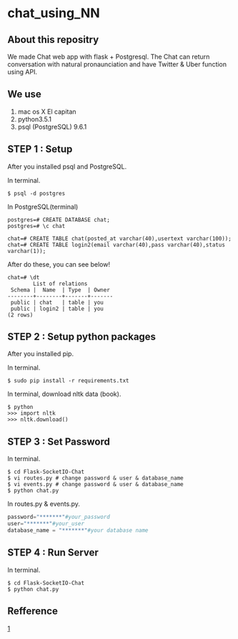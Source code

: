 # chat_using_NN

## About this repositry

We made Chat web app with flask + Postgresql.
The Chat can return conversation with natural pronaunciation and have Twitter & Uber function using API.

## We use

1. mac os X El capitan
2. python3.5.1
3. psql (PostgreSQL) 9.6.1



## STEP 1 : Setup

After you installed psql and PostgreSQL.

In terminal.

```Terminal: in terminal
$ psql -d postgres
```

In PostgreSQL(terminal)
```
postgres=# CREATE DATABASE chat;
postgres=# \c chat

chat=# CREATE TABLE chat(posted_at varchar(40),usertext varchar(100));
chat=# CREATE TABLE login2(email varchar(40),pass varchar(40),status varchar(1));
```

After do these, you can see below!


```
chat=# \dt
        List of relations
 Schema |  Name  | Type  | Owner 
--------+--------+-------+-------
 public | chat   | table | you
 public | login2 | table | you
(2 rows)
```



## STEP 2 : Setup python packages

After you installed pip.

In terminal.
```command:command
$ sudo pip install -r requirements.txt
```

In terminal, download nltk data (book).
```command:command
$ python
>>> import nltk
>>> nltk.download()
```



## STEP 3 : Set Password

In terminal.

```Terminal: in terminal
$ cd Flask-SocketIO-Chat
$ vi routes.py # change password & user & database_name
$ vi events.py # change password & user & database_name
$ python chat.py
```

In routes.py & events.py.
```python:routes.py
password="*******"#your_password
user="*******"#your_user
database_name = "*******"#your database name
```



## STEP 4 : Run Server

In terminal.

```Terminal: in terminal
$ cd Flask-SocketIO-Chat
$ python chat.py
```


## Refference
[1](http://...)
